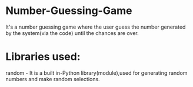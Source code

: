 # Number-Guessing-Game
It's a number guessing game where the user guess the number generated by the system(via the code) until the chances are over.

# Libraries used:
random - It is a built in-Python library(module),used for generating random numbers and make random selections.
